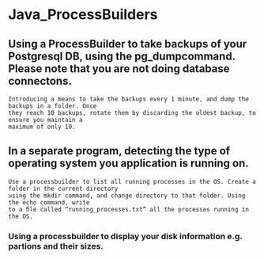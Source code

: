 # Java_ProcessBuilders

## Using a ProcessBuilder to take backups of your Postgresql DB, using the pg_dumpcommand. Please note that you are not doing database connectons.
```
Introducing a means to take the backups every 1 minute, and dump the backups in a folder. Once
they reach 10 backups, rotate them by discarding the oldest backup, to ensure you maintain a
maximum of only 10.
```
## In a separate program, detecting the type of operating system you application is running on. 
```
Use a processbuilder to list all running processes in the OS. Create a folder in the current directory
using the mkdir command, and change directory to that folder. Using the echo command, write
to a ﬁle called “running_processes.txt” all the processes running in the OS.
```
### Using a processbuilder to display your disk information e.g. partions and their sizes.
